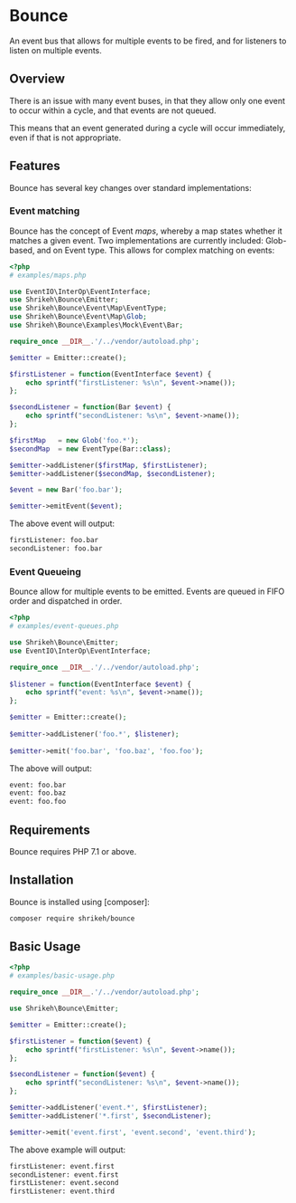 # Bounce
An event bus that allows for multiple events to be fired, and for listeners to listen on multiple events.

## Overview

There is an issue with many event buses, in that they allow only one event to occur within a cycle, and that events are not queued.

This means that an event generated during a cycle will occur immediately, even if that is not appropriate.

## Features

Bounce has several key changes over standard implementations:

### Event matching
Bounce has the concept of Event _maps_, whereby a map states whether it matches a given event. Two implementations are currently included: Glob-based, and on Event type. This allows for complex matching on events:

```php
<?php
# examples/maps.php

use EventIO\InterOp\EventInterface;
use Shrikeh\Bounce\Emitter;
use Shrikeh\Bounce\Event\Map\EventType;
use Shrikeh\Bounce\Event\Map\Glob;
use Shrikeh\Bounce\Examples\Mock\Event\Bar;

require_once __DIR__.'/../vendor/autoload.php';

$emitter = Emitter::create();

$firstListener = function(EventInterface $event) {
    echo sprintf("firstListener: %s\n", $event->name());
};

$secondListener = function(Bar $event) {
    echo sprintf("secondListener: %s\n", $event->name());
};

$firstMap   = new Glob('foo.*');
$secondMap  = new EventType(Bar::class);

$emitter->addListener($firstMap, $firstListener);
$emitter->addListener($secondMap, $secondListener);

$event = new Bar('foo.bar');

$emitter->emitEvent($event);
```

The above event will output:
```bash
firstListener: foo.bar
secondListener: foo.bar
```

### Event Queueing
Bounce allow for multiple events to be emitted. Events are queued in FIFO order and dispatched in order.
```php
<?php
# examples/event-queues.php

use Shrikeh\Bounce\Emitter;
use EventIO\InterOp\EventInterface;

require_once __DIR__.'/../vendor/autoload.php';
 
$listener = function(EventInterface $event) {
    echo sprintf("event: %s\n", $event->name());
};

$emitter = Emitter::create();
 
$emitter->addListener('foo.*', $listener);
 
$emitter->emit('foo.bar', 'foo.baz', 'foo.foo');

```
The above will output:
```bash
event: foo.bar
event: foo.baz
event: foo.foo
```


## Requirements
Bounce requires PHP 7.1 or above.

## Installation

Bounce is installed using [composer]:

```bash
composer require shrikeh/bounce
```

## Basic Usage

```php
<?php
# examples/basic-usage.php

require_once __DIR__.'/../vendor/autoload.php';

use Shrikeh\Bounce\Emitter;

$emitter = Emitter::create();

$firstListener = function($event) {
    echo sprintf("firstListener: %s\n", $event->name());
};

$secondListener = function($event) {
    echo sprintf("secondListener: %s\n", $event->name());
};

$emitter->addListener('event.*', $firstListener);
$emitter->addListener('*.first', $secondListener);

$emitter->emit('event.first', 'event.second', 'event.third');

```

The above example will output:

```bash
firstListener: event.first
secondListener: event.first
firstListener: event.second
firstListener: event.third
```
